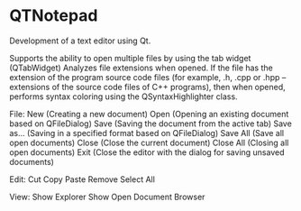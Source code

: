 # QTNotepad
Development of a text editor using Qt.     

Supports the ability to open multiple files by using the tab widget (QTabWidget)
Analyzes file extensions when opened.
If the file has the extension of the program source code files (for example, .h, .cpp or .hpp – extensions of the source code files of C++ programs),
then when opened, performs syntax coloring using the QSyntaxHighlighter class.

File:
New (Creating a new document)
Open (Opening an existing document based on QFileDialog)
Save (Saving the document from the active tab)
Save as... (Saving in a specified format based on QFileDialog)
Save All (Save all open documents)
Close (Close the current document)
Close All (Closing all open documents)
Exit (Close the editor with the dialog for saving unsaved documents)

Edit:
Cut
Copy
Paste
Remove
Select All


View:
Show Explorer 
Show Open Document Browser
